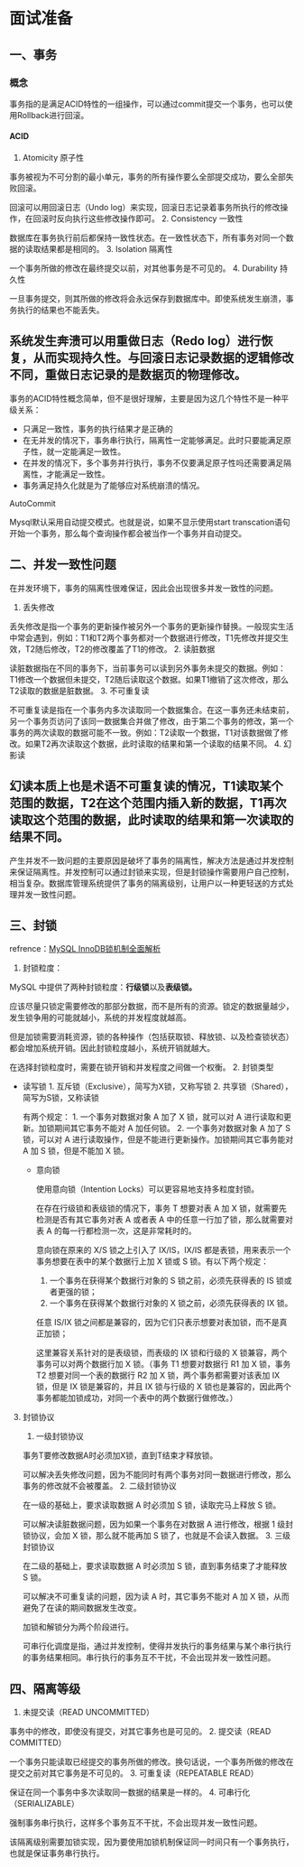 # 面试准备

## 一、事务

### 概念

事务指的是满足ACID特性的一组操作，可以通过commit提交一个事务，也可以使用Rollback进行回滚。

#### ACID

1. Atomicity 原子性

事务被视为不可分割的最小单元，事务的所有操作要么全部提交成功，要么全部失败回滚。

回滚可以用回滚日志（Undo log）来实现，回滚日志记录着事务所执行的修改操作，在回滚时反向执行这些修改操作即可。
2. Consistency 一致性

数据库在事务执行前后都保持一致性状态。在一致性状态下，所有事务对同一个数据的读取结果都是相同的。
3. Isolation 隔离性

一个事务所做的修改在最终提交以前，对其他事务是不可见的。
4. Durability 持久性

一旦事务提交，则其所做的修改将会永远保存到数据库中。即使系统发生崩溃，事务执行的结果也不能丢失。

系统发生奔溃可以用重做日志（Redo log）进行恢复，从而实现持久性。与回滚日志记录数据的逻辑修改不同，重做日志记录的是数据页的物理修改。
---

事务的ACID特性概念简单，但不是很好理解，主要是因为这几个特性不是一种平级关系：

- 只满足一致性，事务的执行结果才是正确的
- 在无并发的情况下，事务串行执行，隔离性一定能够满足。此时只要能满足原子性，就一定能满足一致性。
- 在并发的情况下，多个事务并行执行，事务不仅要满足原子性吗还需要满足隔离性，才能满足一致性。
- 事务满足持久化就是为了能够应对系统崩溃的情况。

AutoCommit

Mysql默认采用自动提交模式。也就是说，如果不显示使用start transcation语句开始一个事务，那么每个查询操作都会被当作一个事务并自动提交。

## 二、并发一致性问题

在并发环境下，事务的隔离性很难保证，因此会出现很多并发一致性的问题。

1. 丢失修改

丢失修改是指一个事务的更新操作被另外一个事务的更新操作替换。一般现实生活中常会遇到，例如：T1和T2两个事务都对一个数据进行修改，T1先修改并提交生效，T2随后修改，T2的修改覆盖了T1的修改。
2. 读脏数据

读脏数据指在不同的事务下，当前事务可以读到另外事务未提交的数据。例如：T1修改一个数据但未提交，T2随后读取这个数据。如果T1撤销了这次修改，那么T2读取的数据是脏数据。
3. 不可重复读

不可重复读是指在一个事务内多次读取同一个数据集合。在这一事务还未结束前，另一个事务页访问了该同一数据集合并做了修改，由于第二个事务的修改，第一个事务的两次读取的数据可能不一致。例如：T2读取一个数据，T1对该数据做了修改。如果T2再次读取这个数据，此时读取的结果和第一个读取的结果不同。
4. 幻影读

幻读本质上也是术语不可重复读的情况，T1读取某个范围的数据，T2在这个范围内插入新的数据，T1再次读取这个范围的数据，此时读取的结果和第一次读取的结果不同。
---

产生并发不一致问题的主要原因是破坏了事务的隔离性，解决方法是通过并发控制来保证隔离性。并发控制可以通过封锁来实现，但是封锁操作需要用户自己控制，相当复杂。数据库管理系统提供了事务的隔离级别，让用户以一种更轻送的方式处理并发一致性问题。

## 三、封锁
refrence：[MySQL InnoDB锁机制全面解析](https://segmentfault.com/a/1190000014133576)

1. 封锁粒度：

MySQL 中提供了两种封锁粒度：**行级锁**以及**表级锁。**

应该尽量只锁定需要修改的那部分数据，而不是所有的资源。锁定的数据量越少，发生锁争用的可能就越小，系统的并发程度就越高。

但是加锁需要消耗资源，锁的各种操作（包括获取锁、释放锁、以及检查锁状态）都会增加系统开销。因此封锁粒度越小，系统开销就越大。

在选择封锁粒度时，需要在锁开销和并发程度之间做一个权衡。
2. 封锁类型

- 读写锁
      1. 互斥锁（Exclusive），简写为X锁，又称写锁
      2. 共享锁（Shared），简写为S锁，又称读锁

    有两个规定：
       1.  一个事务对数据对象 A 加了 X 锁，就可以对 A 进行读取和更新。加锁期间其它事务不能对 A 加任何锁。
       2.  一个事务对数据对象 A 加了 S 锁，可以对 A 进行读取操作，但是不能进行更新操作。加锁期间其它事务能对 A 加 S 锁，但是不能加 X 锁。

  - 意向锁

    使用意向锁（Intention Locks）可以更容易地支持多粒度封锁。

    在存在行级锁和表级锁的情况下，事务 T 想要对表 A 加 X 锁，就需要先检测是否有其它事务对表 A 或者表 A 中的任意一行加了锁，那么就需要对表 A 的每一行都检测一次，这是非常耗时的。

    意向锁在原来的 X/S 锁之上引入了 IX/IS，IX/IS 都是表锁，用来表示一个事务想要在表中的某个数据行上加 X 锁或 S 锁。有以下两个规定：
       1. 一个事务在获得某个数据行对象的 S 锁之前，必须先获得表的 IS 锁或者更强的锁；
       2. 一个事务在获得某个数据行对象的 X 锁之前，必须先获得表的 IX 锁。
    
    任意 IS/IX 锁之间都是兼容的，因为它们只表示想要对表加锁，而不是真正加锁；
    
    这里兼容关系针对的是表级锁，而表级的 IX 锁和行级的 X 锁兼容，两个事务可以对两个数据行加 X 锁。（事务 T1 想要对数据行 R1 加 X 锁，事务 T2 想要对同一个表的数据行 R2 加 X 锁，两个事务都需要对该表加 IX 锁，但是 IX 锁是兼容的，并且 IX 锁与行级的 X 锁也是兼容的，因此两个事务都能加锁成功，对同一个表中的两个数据行做修改。）

3. 封锁协议

   1. 一级封锁协议

    事务T要修改数据A时必须加X锁，直到T结束才释放锁。

    可以解决丢失修改问题，因为不能同时有两个事务对同一数据进行修改，那么事务的修改就不会被覆盖。
   2. 二级封锁协议

    在一级的基础上，要求读取数据 A 时必须加 S 锁，读取完马上释放 S 锁。

    可以解决读脏数据问题，因为如果一个事务在对数据 A 进行修改，根据 1 级封锁协议，会加 X 锁，那么就不能再加 S 锁了，也就是不会读入数据。
   3. 三级封锁协议

    在二级的基础上，要求读取数据 A 时必须加 S 锁，直到事务结束了才能释放 S 锁。

    可以解决不可重复读的问题，因为读 A 时，其它事务不能对 A 加 X 锁，从而避免了在读的期间数据发生改变。

    加锁和解锁分为两个阶段进行。

    可串行化调度是指，通过并发控制，使得并发执行的事务结果与某个串行执行的事务结果相同。串行执行的事务互不干扰，不会出现并发一致性问题。

## 四、隔离等级

1. 未提交读（READ UNCOMMITTED）

事务中的修改，即使没有提交，对其它事务也是可见的。
2. 提交读（READ COMMITTED）

一个事务只能读取已经提交的事务所做的修改。换句话说，一个事务所做的修改在提交之前对其它事务是不可见的。
3. 可重复读（REPEATABLE READ）

保证在同一个事务中多次读取同一数据的结果是一样的。
4. 可串行化（SERIALIZABLE）

强制事务串行执行，这样多个事务互不干扰，不会出现并发一致性问题。

该隔离级别需要加锁实现，因为要使用加锁机制保证同一时间只有一个事务执行，也就是保证事务串行执行。

